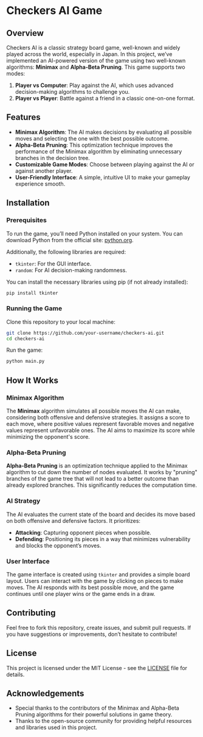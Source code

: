 
# Checkers AI Game

## Overview
Checkers AI is a classic strategy board game, well-known and widely played across the world, especially in Japan. In this project, we’ve implemented an AI-powered version of the game using two well-known algorithms: **Minimax** and **Alpha-Beta Pruning**. This game supports two modes:

1. **Player vs Computer**: Play against the AI, which uses advanced decision-making algorithms to challenge you.
2. **Player vs Player**: Battle against a friend in a classic one-on-one format.

## Features
- **Minimax Algorithm**: The AI makes decisions by evaluating all possible moves and selecting the one with the best possible outcome.
- **Alpha-Beta Pruning**: This optimization technique improves the performance of the Minimax algorithm by eliminating unnecessary branches in the decision tree.
- **Customizable Game Modes**: Choose between playing against the AI or against another player.
- **User-Friendly Interface**: A simple, intuitive UI to make your gameplay experience smooth.

## Installation

### Prerequisites
To run the game, you’ll need Python installed on your system. You can download Python from the official site: [python.org](https://www.python.org/).

Additionally, the following libraries are required:

- `tkinter`: For the GUI interface.
- `random`: For AI decision-making randomness.

You can install the necessary libraries using pip (if not already installed):

```bash
pip install tkinter
```

### Running the Game
Clone this repository to your local machine:

```bash
git clone https://github.com/your-username/checkers-ai.git
cd checkers-ai
```

Run the game:

```bash
python main.py
```

## How It Works

### Minimax Algorithm
The **Minimax** algorithm simulates all possible moves the AI can make, considering both offensive and defensive strategies. It assigns a score to each move, where positive values represent favorable moves and negative values represent unfavorable ones. The AI aims to maximize its score while minimizing the opponent's score.

### Alpha-Beta Pruning
**Alpha-Beta Pruning** is an optimization technique applied to the Minimax algorithm to cut down the number of nodes evaluated. It works by "pruning" branches of the game tree that will not lead to a better outcome than already explored branches. This significantly reduces the computation time.

### AI Strategy
The AI evaluates the current state of the board and decides its move based on both offensive and defensive factors. It prioritizes:
- **Attacking**: Capturing opponent pieces when possible.
- **Defending**: Positioning its pieces in a way that minimizes vulnerability and blocks the opponent’s moves.

### User Interface
The game interface is created using `tkinter` and provides a simple board layout. Users can interact with the game by clicking on pieces to make moves. The AI responds with its best possible move, and the game continues until one player wins or the game ends in a draw.

## Contributing
Feel free to fork this repository, create issues, and submit pull requests. If you have suggestions or improvements, don’t hesitate to contribute!

## License
This project is licensed under the MIT License - see the [LICENSE](LICENSE) file for details.

## Acknowledgements
- Special thanks to the contributors of the Minimax and Alpha-Beta Pruning algorithms for their powerful solutions in game theory.
- Thanks to the open-source community for providing helpful resources and libraries used in this project.
